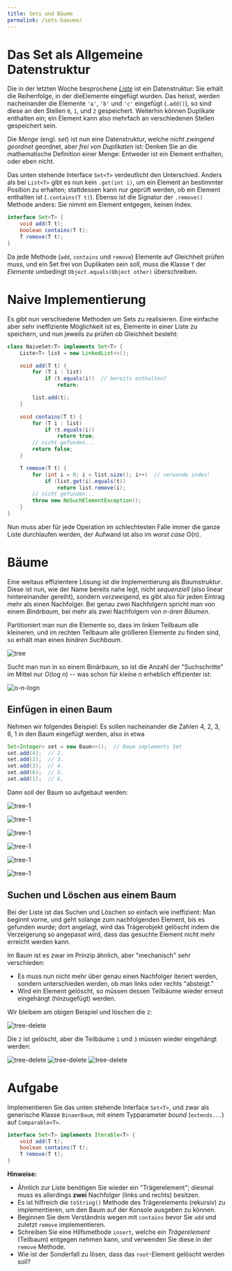 ```yaml
---
title: Sets und Bäume
permalink: /sets-baeume/
---
```


# Das Set als Allgemeine Datenstruktur

Die in der letzten Woche besprochene [_Liste_](listen-generics/) ist ein Datenstruktur: Sie erhält die Reihenfolge, in der dieElemente eingefügt wurden.
Das heisst, werden nacheinander die Elemente `'a'`, `'b'` und `'c'` eingefügt (`.add()`), so sind diese an den Stellen `0`, `1`, und `2` gespeichert.
Weiterhin können Duplikate enthalten ein; ein Element kann also mehrfach an verschiedenen Stellen gespeichert sein.

Die _Menge_ (engl. _set_) ist nun eine Datenstruktur, welche _nicht zwingend geordnet_ geordnet, aber _frei von Duplikaten_ ist: Denken Sie an die mathematische Definition einer Menge: Entweder ist ein Element enthalten, oder eben nicht.

Das unten stehende Interface `Set<T>` verdeutlicht den Unterschied.
Anders als bei `List<T>` gibt es nun kein `.get(int i)`, um ein Element an bestimmter Position zu erhalten; stattdessen kann nur geprüft werden, ob ein Element enthalten ist (`.contains(T t)`).
Ebenso ist die Signatur der `.remove()` Methode anders: Sie nimmt ein Element entgegen, keinen Index.

```java
interface Set<T> {
	void add(T t);
	boolean contains(T t);
	T remove(T t);
}
```

Da jede Methode (`add`, `contains` und `remove`) Elemente auf Gleichheit prüfen muss, und ein Set frei von Duplikaten sein soll, muss die Klasse `T` der _Elemente_ umbedingt `Object.equals(Object other)` überschreiben.


# Naive Implementierung

Es gibt nun verschiedene Methoden um Sets zu realisieren.
Eine einfache aber sehr ineffiziente Möglichkeit ist es, Elemente in einer Liste zu speichern, und nun jeweils zu prüfen ob Gleichheit besteht:

```java
class NaiveSet<T> implements Set<T> {
	Liste<T> list = new LinkedList<>();

	void add(T t) {
		for (T i : list)
			if (t.equals(i))  // bereits enthalten?
				return;

		list.add(t);
	}

	void contains(T t) {
		for (T i : list)
			if (t.equals(i))
				return true;
		// nicht gefunden...
		return false;
	}

	T remove(T t) {
		for (int i = 0; i < list.size(); i++)  // verwende index!
			if (list.get(i).equals(t))
		 		return list.remove(i);
		// nicht gefunden... 
		throw new NoSuchElementException();
	}
}
```

Nun muss aber für jede Operation im schlechtesten Falle immer die ganze Liste durchlaufen werden, der Aufwand ist also im _worst case_ O(n).


# Bäume

Eine weitaus effizientere Lösung ist die Implementierung als _Baumstruktur_.
Diese ist nun, wie der Name bereits nahe legt, nicht _sequenziell_ (also linear hintereinander gereiht), sondern _verzweigend_, es gibt also für jeden Eintrag mehr als einen Nachfolger.
Bei genau zwei Nachfolgern spricht man von einem _Binärbaum_, bei mehr als zwei Nachfolgern von _n-ären Bäumen_.

Partitioniert man nun die Elemente so, dass im linken Teilbaum alle kleineren, und im rechten Teilbaum alle größeren Elemente zu finden sind, so erhält man einen _binären Suchbaum_.

![tree](../assets/tree.svg)

Sucht man nun in so einem Binärbaum, so ist die Anzahl der "Suchschritte" im Mittel nur O(log n) -- was schon für kleine _n_ erheblich effizienter ist:

![o-n-logn](../assets/o-n-logn.png)


## Einfügen in einen Baum

Nehmen wir folgendes Beispiel: Es sollen nacheinander die Zahlen 4, 2, 3, 6, 1 in den Baum eingefügt werden, also in etwa

```java
Set<Integer> set = new Baum<>();  // Baum implements Set
set.add(4);  // 2.
set.add(2);  // 3.
set.add(3);  // 4.
set.add(6);  // 5.
set.add(1);  // 6.
```

Dann soll der Baum so aufgebaut werden:

![tree-1](../assets/tree-animated.svg)

![tree-1](../assets/tree-animated_001.svg)

![tree-1](../assets/tree-animated_002.svg)

![tree-1](../assets/tree-animated_003.svg)

![tree-1](../assets/tree-animated_004.svg)

![tree-1](../assets/tree-animated_005.svg)


## Suchen und Löschen aus einem Baum

Bei der Liste ist das Suchen und Löschen so einfach wie ineffizient: Man beginnt vorne, und geht solange zum nachfolgenden Element, bis es gefunden wurde; dort angelagt, wird das Trägerobjekt gelöscht indem die Verzeigerung so angepasst wird, dass das gesuchte Element nicht mehr erreicht werden kann.

Im Baum ist es zwar im Prinzip ähnlich, aber "mechanisch" sehr verschieden: 

- Es muss nun nicht mehr über genau einen Nachfolger iteriert werden, sondern unterschieden werden, ob man links oder rechts "absteigt."
- Wird ein Element gelöscht, so müssen dessen Teilbäume wieder erneut eingehängt (hinzugefügt) werden.

Wir bleibem am obigen Beispiel und löschen die `2`:

![tree-delete](../assets/tree-delete-anim.svg)

Die `2` ist gelöscht, aber die Teilbäume `1` und `3` müssen wieder eingehängt werden:

<div class="imgcols">
<img alt="tree-delete" src="../assets/tree-delete-anim_001.svg">
<img alt="tree-delete" src="../assets/tree-delete-anim_002.svg">
<img alt="tree-delete" src="../assets/tree-delete-anim_003.svg">
</div>

# Aufgabe

Implementieren Sie das unten stehende Interface `Set<T>`, und zwar als generische Klasse `BinaerBaum`, mit einem Typparameter _bound_ (`extends...`) auf `Comparable<T>`.

```java
interface Set<T> implements Iterable<T> {
	void add(T t);
	boolean contains(T t);
	T remove(T t);
}
```

**Hinweise:**

- Ähnlich zur Liste benötigen Sie wieder ein "Trägerelement"; diesmal muss es allerdings **zwei** Nachfolger (links und rechts) besitzen.
- Es ist hilfreich die `toString()` Methode des Trägerelements (rekursiv) zu implementieren, um den Baum auf der Konsole ausgeben zu können.
- Beginnen Sie dem Verständnis wegen mit `contains` bevor Sie `add` und zuletzt `remove` implementieren.
- Schreiben Sie eine Hilfsmethode `insert`, welche ein _Trägerelement_ (Teilbaum) entgegen nehmen kann, und verwenden Sie diese in der `remove` Methode.
- Wie ist der Sonderfall zu lösen, dass das `root`-Element gelöscht werden soll?
